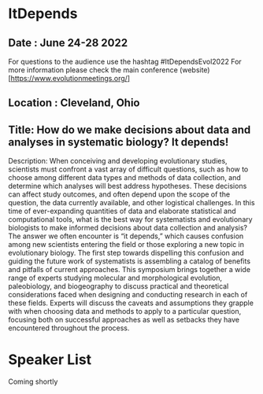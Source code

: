 # ItDepends

## Date : June 24-28 2022
For questions to the audience use the hashtag #ItDependsEvol2022
For more information please check the main conference (website)[https://www.evolutionmeetings.org/]
## Location : Cleveland, Ohio

## Title: How do we make decisions about data and analyses in systematic biology? It depends!

Description: 
When conceiving and developing evolutionary studies, scientists must confront a vast array of difficult questions, such as how to choose among different data types and methods of data collection, and determine which analyses will best address hypotheses. These decisions can affect study outcomes, and often depend upon the scope of the question, the data currently available, and other logistical challenges. In this time of ever-expanding quantities of data and elaborate statistical and computational tools, what is the best way for systematists and evolutionary biologists to make informed decisions about data collection and analysis? The answer we often encounter is “it depends,” which causes confusion among new scientists entering the field or those exploring a new topic in evolutionary biology. The first step towards dispelling this confusion and guiding the future work of systematists is assembling a catalog of benefits and pitfalls of current approaches. This symposium brings together a wide range of experts studying molecular and morphological evolution, paleobiology, and biogeography to discuss practical and theoretical considerations faced when designing and conducting research in each of these fields. Experts will discuss the caveats and assumptions they grapple with when choosing data and methods to apply to a particular question, focusing both on successful approaches as well as setbacks they have encountered throughout the process.


# Speaker List
Coming shortly

# 
